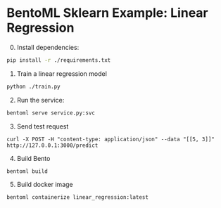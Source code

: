 # BentoML Sklearn Example: Linear Regression

0. Install dependencies:

```bash
pip install -r ./requirements.txt
```

1. Train a linear regression model

```bash
python ./train.py
```

2. Run the service:

```bash
bentoml serve service.py:svc
```

3. Send test request

```
curl -X POST -H "content-type: application/json" --data "[[5, 3]]" http://127.0.0.1:3000/predict
```

4. Build Bento

```
bentoml build
```

5. Build docker image

```
bentoml containerize linear_regression:latest
```


